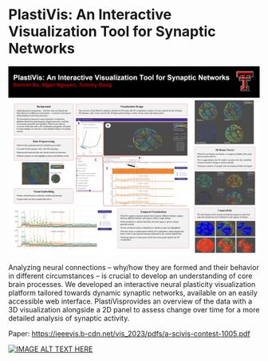 # PlastiVis: An Interactive Visualization Tool for Synaptic Networks

![alt text](https://github.com/sonnetx/PlastiVis/blob/main/PlastiVisPoster.png)

Analyzing neural connections – why/how they are formed and their behavior in different circumstances – is crucial to develop an understanding of core brain processes. 
We developed an interactive neural plasticity visualization platform tailored towards dynamic synaptic networks, available on an easily accessible web interface. PlastiVisprovides an overview of the data with a 3D visualization alongside a 2D panel to assess change over time for a more detailed analysis of synaptic activity.

Paper: https://ieeevis.b-cdn.net/vis_2023/pdfs/a-scivis-contest-1005.pdf

[![IMAGE ALT TEXT HERE](https://img.youtube.com/vi/c_U5FwFP6OQ/0.jpg)](https://www.youtube.com/watch?v=c_U5FwFP6OQ)
